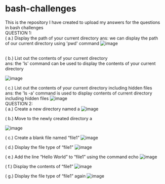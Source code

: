 # bash-challenges
This is the repository I have created to upload my answers for the questions in bash challenges
<br>
QUESTION 1: 
<br>
( a.) Display the path of your current directory
ans: we can display the path of our current directory using 'pwd' command
![image](https://github.com/bhavisan/bash-challenges/assets/155368794/9fca7adc-d512-4d2e-b853-67249677a437)




<br>
( b.) List out the contents of your current directory
<br>
ans: the 'ls' command can be used to display the contents of your current directory

![image](https://github.com/bhavisan/bash-challenges/assets/155368794/158c7b5f-87a2-4341-83e8-2c26883a63ec)


( c.) List out the contents of your current directory including hidden files
<br>
ans: the 'ls -a' command is used to display contents of current directory including hidden files
![image](https://github.com/bhavisan/bash-challenges/assets/155368794/18053eb5-cde1-4ca0-b9aa-e44a00e380ea)
<br>
QUESTION 2:
<br>
( a.) Create a new directory named a
![image](https://github.com/bhavisan/bash-challenges/assets/155368794/00982172-ab47-493f-a1f3-fc0a120209f7)

( b.) Move to the newly created directory a

![image](https://github.com/bhavisan/bash-challenges/assets/155368794/9f8b23a3-8276-41b6-84d9-d04813fa8b3b)

( c.) Create a blank file named “file1”
![image](https://github.com/bhavisan/bash-challenges/assets/155368794/4168c209-0ab7-4d4c-acb5-ef0813b17e3a)



( d.) Display the file type of “file1”
![image](https://github.com/bhavisan/bash-challenges/assets/155368794/e0953cc6-755b-4159-9d48-017736b76f4b)


( e.) Add the line “Hello World” to “file1” using the command echo
![image](https://github.com/bhavisan/bash-challenges/assets/155368794/7bde148b-f391-4097-a7df-7a20ea2c6f8c)


( f.) Display the contents of “file1”
![image](https://github.com/bhavisan/bash-challenges/assets/155368794/a4249a72-b6d3-470f-be52-572b6dc78ade)


( g.) Display the file type of “file1” again
![image](https://github.com/bhavisan/bash-challenges/assets/155368794/15f62498-3fea-4615-921d-e1ecaf9ce968)


